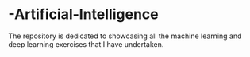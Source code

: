 # -Artificial-Intelligence
The repository is dedicated to showcasing all the machine learning and deep learning exercises that I have undertaken.
